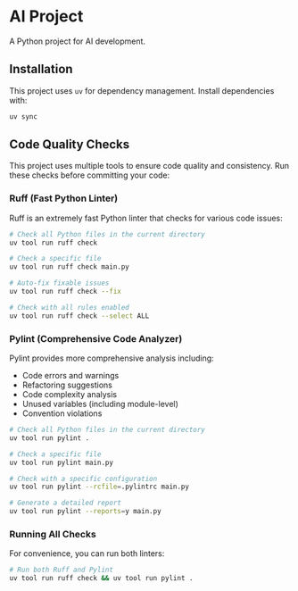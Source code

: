 # AI Project

A Python project for AI development.

## Installation

This project uses `uv` for dependency management. Install dependencies with:

```bash
uv sync
```

## Code Quality Checks

This project uses multiple tools to ensure code quality and consistency. Run these checks before committing your code:

### Ruff (Fast Python Linter)

Ruff is an extremely fast Python linter that checks for various code issues:

```bash
# Check all Python files in the current directory
uv tool run ruff check

# Check a specific file
uv tool run ruff check main.py

# Auto-fix fixable issues
uv tool run ruff check --fix

# Check with all rules enabled
uv tool run ruff check --select ALL
```

### Pylint (Comprehensive Code Analyzer)

Pylint provides more comprehensive analysis including:
- Code errors and warnings
- Refactoring suggestions
- Code complexity analysis
- Unused variables (including module-level)
- Convention violations

```bash
# Check all Python files in the current directory
uv tool run pylint .

# Check a specific file
uv tool run pylint main.py

# Check with a specific configuration
uv tool run pylint --rcfile=.pylintrc main.py

# Generate a detailed report
uv tool run pylint --reports=y main.py
```

### Running All Checks

For convenience, you can run both linters:

```bash
# Run both Ruff and Pylint
uv tool run ruff check && uv tool run pylint .
```
